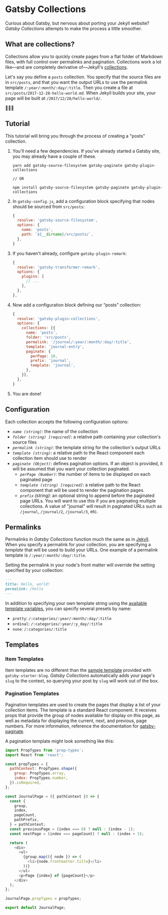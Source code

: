 # Gatsby Collections

Curious about Gatsby, but nervous about porting your Jekyll website? _Gatsby Collections_ attempts to make the process a little smoother.

## What are collections?

Collections allow you to quickly create pages from a flat folder of Markdown files, with full control over permalinks and pagination. Collections work a lot like—and are completely derivative of—Jekyll's [collections](https://jekyllrb.com/docs/collections/).

Let's say you define a `posts` collection. You specify that the source files are in `src/posts`, and that you want the output URLs to use the permalink template `/:year/:month/:day/:title`. Then you create a file at `src/posts/2017-12-28-hello-world.md`. When Jekyll builds your site, your page will be built at `/2017/12/28/hello-world/`.

🎉🎉🎉

## Tutorial

This tutorial will bring you through the process of creating a "posts" collection.

1. You'll need a few dependencies. If you've already started a Gatsby site, you may already have a couple of these.
    ```
    yarn add gatsby-source-filesystem gatsby-paginate gatsby-plugin-collections

    // OR

    npm install gatsby-source-filesystem gatsby-paginate gatsby-plugin-collections
    ```

1. In `gatsby-config.js`, add a configuration block specifying that nodes should be sourced from `src/posts`:

    ```js
    {
      resolve: 'gatsby-source-filesystem',
      options: {
        name: 'posts',
        path: `${__dirname}/src/posts/`,
      },
    }
    ```
    
1. If you haven't already, configure `gatsby-plugin-remark`:
    
    ```js
    {
      resolve: 'gatsby-transformer-remark',
      options: {
        plugins: [
          // ...
        ],
      },
    },
    ```

1. Now add a configuration block defining our “posts” collection:
    ```js
    {
      resolve: 'gatsby-plugin-collections',
      options: {
        collections: [{
          name: 'posts',
          folder: 'src/posts',
          permalink: '/journal/:year/:month/:day/:title',
          template: 'journal-entry',
          paginate: {
            perPage: 10,
            prefix: 'journal',
            template: 'journal',
          },
        }],
      },
    }
    ```

1. You are done!

## Configuration

Each collection accepts the following configuration options:

- _`name (string)`_: the name of the collection
- _`folder (string) [required]`_: a relative path containing your collection's source files
- _`permalink (string)`_: the template string for the collection's output URLs
- _`template (string)`_: a relative path to the React component each collection item should use to render
- _`paginate (Object)`_: defines pagination options. If an object is provided, it will be assumed that you want your collection paginated.
    - _`perPage (Number)`_: the number of items to be displayed on each paginated page
    - _`template (string) [required]`_: a relative path to the React component that will be used to render the pagination pages.
    - _`prefix` (string)_: an optional string to append before the paginated page URLs. You will want to use this if you are paginating multiple collections. A value of "journal" will result in paginated URLs such as `/journal`, `/journal/2`, `/journal/3`, etc.

## Permalinks

Permalinks in _Gatsby Collections_ function much the same as in [Jekyll](https://jekyllrb.com/docs/permalinks/). When you specify a permalink for your collection, you are specifying a _template_ that will be used to build your URLs. One example of a permalink template is `/:year/:month/:day/:title`.

Setting the permalink in your node's front matter will override the setting specified by your collection:

```md
---
title: Hello, world!
permalink: /hello
---
```

In addition to specifying your own template string using the [available template variables](https://jekyllrb.com/docs/permalinks/#template-variables), you can specify several presets by name:

- `pretty`: `/:categories/:year/:month/:day/:title`
- `ordinal`: `/:categories/:year/:y_day/:title`
- `none`: `/:categories/:title`

## Templates

### Item Templates

Item templates are no different than the [sample template](https://github.com/gatsbyjs/gatsby-starter-blog/blob/master/src/templates/blog-post.js) provided with `gatsby-starter-blog`. _Gatsby Collections_ automatically adds your page's `slug` to the context, so querying your post by `slug` will work out of the box.

### Pagination Templates

Pagination templates are used to create the pages that display a list of your collection items. The template is a standard React component. It receives props that provide the group of nodes available for display on this page, as well as metadata for displaying the current, next, and previous, page numbers. For more information, reference the documentation for [gatsby-paginate](https://github.com/pixelstew/gatsby-paginate).

A pagination template might look something like this:

```js
import PropTypes from 'prop-types';
import React from 'react';

const propTypes = {
  pathContext: PropTypes.shape({
    group: PropTypes.array,
    index: PropTypes.number,
  }).isRequired,
};

const JournalPage = ({ pathContext }) => {
  const {
    group,
    index,
    pageCount,
    pathPrefix,
  } = pathContext;
  const previousPage = (index === 0) ? null : (index - 1);
  const nextPage = (index === pageCount) ? null : (index + 1);

  return (
    <div>
      <ul>
        {group.map(({ node }) => (
          <li>{node.frontmatter.title}</li>
        ))}
      </ul>
      <p>Page {index} of {pageCount}</p>
    </div>
  );
};

JournalPage.propTypes = propTypes;

export default JournalPage;
```
